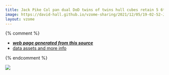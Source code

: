 ```yaml
---
title: Jack Pike Col pan dual DoD twins of twins hull cubes retain 5 6ths
image: https://david-hall.github.io/vzome-sharing/2021/12/05/19-02-52-Jack-Pike-Col-pan-dual-DoD-twins-of-twins-hull-cubes-retain-5-6ths/Jack-Pike-Col-pan-dual-DoD-twins-of-twins-hull-cubes-retain-5-6ths.png
layout: vzome
---
```


{% comment %}
 - [***web page generated from this source***][post]
 - [data assets and more info][github]

[post]: <https://david-hall.github.io/vzome-sharing/2021/12/05/Jack-Pike-Col-pan-dual-DoD-twins-of-twins-hull-cubes-retain-5-6ths-19-02-52.html>
[github]: <https://github.com/david-hall/vzome-sharing/tree/main/2021/12/05/19-02-52-Jack-Pike-Col-pan-dual-DoD-twins-of-twins-hull-cubes-retain-5-6ths/>
{% endcomment %}

<vzome-viewer style="width: 100%; height: 65vh;"
       src="https://david-hall.github.io/vzome-sharing/2021/12/05/19-02-52-Jack-Pike-Col-pan-dual-DoD-twins-of-twins-hull-cubes-retain-5-6ths/Jack-Pike-Col-pan-dual-DoD-twins-of-twins-hull-cubes-retain-5-6ths.vZome" >
  <img src="https://david-hall.github.io/vzome-sharing/2021/12/05/19-02-52-Jack-Pike-Col-pan-dual-DoD-twins-of-twins-hull-cubes-retain-5-6ths/Jack-Pike-Col-pan-dual-DoD-twins-of-twins-hull-cubes-retain-5-6ths.png" />
</vzome-viewer>